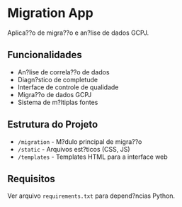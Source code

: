 # Migration App

Aplica??o de migra??o e an?lise de dados GCPJ.

## Funcionalidades

- An?lise de correla??o de dados
- Diagn?stico de completude
- Interface de controle de qualidade
- Migra??o de dados GCPJ
- Sistema de m?ltiplas fontes

## Estrutura do Projeto

- `/migration` - M?dulo principal de migra??o
- `/static` - Arquivos est?ticos (CSS, JS)
- `/templates` - Templates HTML para a interface web

## Requisitos

Ver arquivo `requirements.txt` para depend?ncias Python.

